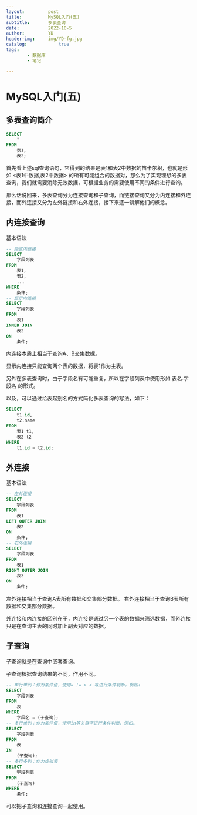```yaml
---
layout:         post
title:          MySQL入门(五)
subtitle:       多表查询
date:           2022-10-5
auther:         YD
header-img:     img/YD-fg.jpg
catalog:            true
tags:
        - 数据库
        - 笔记

---
```


# MySQL入门(五)

## 多表查询简介

```sql
SELECT
    *
FROM
    表1,
    表2;
```

首先看上述sql查询语句，它得到的结果是表1和表2中数据的笛卡尔积，也就是形如 <表1中数据,表2中数据> 的所有可能组合的数据对，那么为了实现理想的多表查询，我们就需要消除无效数据，可根据业务的需要使用不同的条件进行查询。

那么话说回来，多表查询分为连接查询和子查询，而链接查询又分为内连接和外连接，而外连接又分为左外链接和右外连接，接下来逐一讲解他们的概念。

## 内连接查询

基本语法

```SQL
-- 隐式内连接
SELECT
    字段列表
FROM
    表1,
    表2,
    ...
WHERE
    条件;
-- 显示内连接
SELECT
    字段列表
FROM
    表1
INNER JOIN
    表2
ON
    条件;
```

内连接本质上相当于查询A、B交集数据。

显示内连接只能查询两个表的数据，将表1作为主表。

另外在多表查询时，由于字段名有可能重复，所以在字段列表中使用形如 表名.字段名 的形式。

以及，可以通过给表起别名的方式简化多表查询的写法，如下：
```SQL
SELECT
    t1.id,
    t2.name
FROM
    表1 t1,
    表2 t2
WHERE
    t1.id = t2.id;
```

## 外连接

基本语法

```SQL
-- 左外连接
SELECT
    字段列表
FROM
    表1
LEFT OUTER JOIN
    表2
ON
    条件;
-- 右外连接
SELECT
    字段列表
FROM
    表1
RIGHT OUTER JOIN
    表2
ON
    条件;
```

左外连接相当于查询A表所有数据和交集部分数据。
右外连接相当于查询B表所有数据和交集部分数据。

外连接和内连接的区别在于，内连接是通过另一个表的数据来筛选数据，而外连接只是在查询主表的同时加上副表对应的数据。

## 子查询

子查询就是在查询中嵌套查询。

子查询根据查询结果的不同，作用不同。

```SQL
-- 单行单列：作为条件值，使用= != > < 等进行条件判断，例如↓
SELECT
    字段列表
FROM
    表
WHERE
    字段名 = (子查询);
-- 多行单列：作为条件值，使用in等关键字进行条件判断，例如↓
SELECT
    字段列表
FROM
    表
IN
    (子查询);
-- 多行多列：作为虚拟表
SELECT
    字段列表
FROM
    (子查询)
WHERE
    条件;
```

可以把子查询和连接查询一起使用。